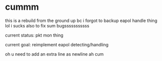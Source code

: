 # cummm
this is a rebuild from the ground up bc i forgot to backup eapol handle thing lol i sucks
also to fix sum bugsssssssssss

current status: pkt mon thing

current goal: reimplement eapol detecting/handling

oh u need to add an extra line as newline ah cum
